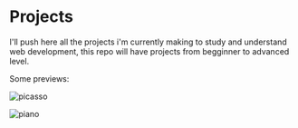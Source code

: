 # Projects

I'll push here all the projects i'm currently making to study and understand web development, this repo will have projects from begginner to advanced level.

Some previews:

![picasso](https://user-images.githubusercontent.com/110572346/202718250-059d60d8-1f12-4135-b09b-88709bd8d812.png)

![piano](https://user-images.githubusercontent.com/110572346/202718678-35212a83-b574-4350-9db4-3fab961b3b99.png)


